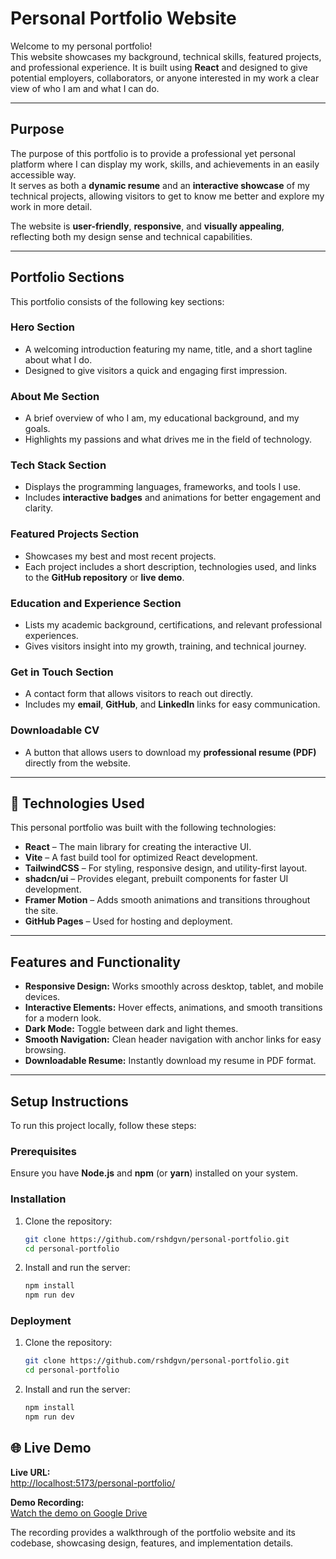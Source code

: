 # Personal Portfolio Website

Welcome to my personal portfolio!  
This website showcases my background, technical skills, featured projects, and professional experience. It is built using **React** and designed to give potential employers, collaborators, or anyone interested in my work a clear view of who I am and what I can do.

---

## Purpose

The purpose of this portfolio is to provide a professional yet personal platform where I can display my work, skills, and achievements in an easily accessible way.  
It serves as both a **dynamic resume** and an **interactive showcase** of my technical projects, allowing visitors to get to know me better and explore my work in more detail.  

The website is **user-friendly**, **responsive**, and **visually appealing**, reflecting both my design sense and technical capabilities.

---

## Portfolio Sections

This portfolio consists of the following key sections:

### Hero Section
- A welcoming introduction featuring my name, title, and a short tagline about what I do.  
- Designed to give visitors a quick and engaging first impression.

### About Me Section
- A brief overview of who I am, my educational background, and my goals.  
- Highlights my passions and what drives me in the field of technology.

### Tech Stack Section
- Displays the programming languages, frameworks, and tools I use.  
- Includes **interactive badges** and animations for better engagement and clarity.

### Featured Projects Section
- Showcases my best and most recent projects.  
- Each project includes a short description, technologies used, and links to the **GitHub repository** or **live demo**.

### Education and Experience Section
- Lists my academic background, certifications, and relevant professional experiences.  
- Gives visitors insight into my growth, training, and technical journey.

### Get in Touch Section
- A contact form that allows visitors to reach out directly.  
- Includes my **email**, **GitHub**, and **LinkedIn** links for easy communication.

### Downloadable CV
- A button that allows users to download my **professional resume (PDF)** directly from the website.

---

## 🧠 Technologies Used

This personal portfolio was built with the following technologies:

- **React** – The main library for creating the interactive UI.  
- **Vite** – A fast build tool for optimized React development.  
- **TailwindCSS** – For styling, responsive design, and utility-first layout.  
- **shadcn/ui** – Provides elegant, prebuilt components for faster UI development.  
- **Framer Motion** – Adds smooth animations and transitions throughout the site.  
- **GitHub Pages** – Used for hosting and deployment.

---

## Features and Functionality

- **Responsive Design:** Works smoothly across desktop, tablet, and mobile devices.  
- **Interactive Elements:** Hover effects, animations, and smooth transitions for a modern look.  
- **Dark Mode:** Toggle between dark and light themes.  
- **Smooth Navigation:** Clean header navigation with anchor links for easy browsing.  
- **Downloadable Resume:** Instantly download my resume in PDF format.

---

## Setup Instructions

To run this project locally, follow these steps:

### Prerequisites
Ensure you have **Node.js** and **npm** (or **yarn**) installed on your system.

### Installation
1. Clone the repository:
   ```bash
   git clone https://github.com/rshdgvn/personal-portfolio.git
   cd personal-portfolio
   ```
2. Install and run the server:
   ```bash   
   npm install
   npm run dev
   ```
### Deployment
1. Clone the repository:
   ```bash
   git clone https://github.com/rshdgvn/personal-portfolio.git
   cd personal-portfolio
   ```
2. Install and run the server:
   ```bash   
   npm install
   npm run dev
   ```

## 🌐 Live Demo

**Live URL:**  
[http://localhost:5173/personal-portfolio/](http://localhost:5173/personal-portfolio/)

**Demo Recording:**  
[Watch the demo on Google Drive](https://drive.google.com/file/d/1RpHsioCfJ_TdytYSu2FFBfzyPA_bC5Gf/view?usp=sharing)

The recording provides a walkthrough of the portfolio website and its codebase, showcasing design, features, and implementation details.


